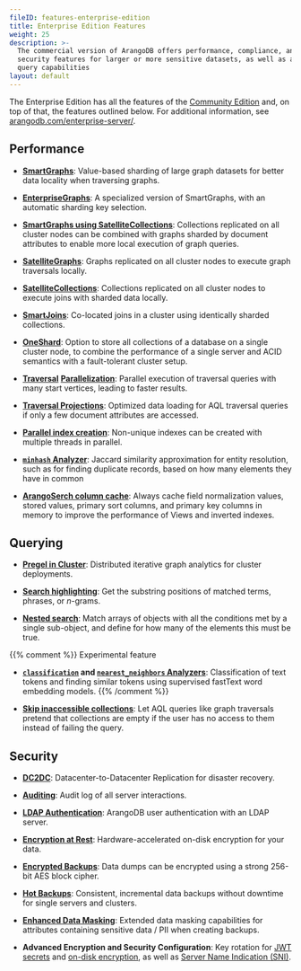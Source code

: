 ```yaml
---
fileID: features-enterprise-edition
title: Enterprise Edition Features
weight: 25
description: >-
  The commercial version of ArangoDB offers performance, compliance, and
  security features for larger or more sensitive datasets, as well as additional
  query capabilities
layout: default
---
```

The Enterprise Edition has all the features of the
[Community Edition](features-community-edition) and, on top of that, the
features outlined below. For additional information, see
[arangodb.com/enterprise-server/](https://www.arangodb.com/enterprise-server/).

## Performance

- [**SmartGraphs**](../../graphs/smartgraphs/):
  Value-based sharding of large graph datasets for better data locality when
  traversing graphs.

- [**EnterpriseGraphs**](../../graphs/enterprisegraphs/):
  A specialized version of SmartGraphs, with an automatic sharding key selection.

- [**SmartGraphs using SatelliteCollections**](../../graphs/smartgraphs/):
  Collections replicated on all cluster nodes can be combined with graphs
  sharded by document attributes to enable more local execution of graph queries.

- [**SatelliteGraphs**](../../graphs/satellitegraphs/):
  Graphs replicated on all cluster nodes to execute graph traversals locally.

- [**SatelliteCollections**](../../satellites/):
  Collections replicated on all cluster nodes to execute joins with sharded
  data locally.

- [**SmartJoins**](../../smartjoins/):
  Co-located joins in a cluster using identically sharded collections.

- [**OneShard**](../../deployment/cluster/#oneshard):
  Option to store all collections of a database on a single cluster node, to
  combine the performance of a single server and ACID semantics with a
  fault-tolerant cluster setup.

- [**Traversal**](../../release-notes/version-3.7/release-notes-new-features37#traversal-parallelization-enterprise-edition)
  [**Parallelization**](../../release-notes/version-3.10/release-notes-new-features310#parallelism-for-sharded-graphs-enterprise-edition):
  Parallel execution of traversal queries with many start vertices, leading to
  faster results.

- [**Traversal Projections**](../../release-notes/version-3.10/release-notes-new-features310#traversal-projections-enterprise-edition):
  Optimized data loading for AQL traversal queries if only a few document
  attributes are accessed.

- [**Parallel index creation**](../../release-notes/version-3.10/release-notes-new-features310#parallel-index-creation-enterprise-edition):
  Non-unique indexes can be created with multiple threads in parallel.

- [**`minhash` Analyzer**](../../analyzers/#minhash):
  Jaccard similarity approximation for entity resolution, such as for finding
  duplicate records, based on how many elements they have in common

- [**ArangoSerch column cache**](../../release-notes/version-3.10/release-notes-new-features310#arangosearch-column-cache-enterprise-edition):
  Always cache field normalization values, stored values, primary sort columns,
  and primary key columns in memory to improve the performance of Views and
  inverted indexes.

## Querying

- [**Pregel in Cluster**](../../data-science/pregel/#prerequisites):
  Distributed iterative graph analytics for cluster deployments.

- [**Search highlighting**](../../indexing/arangosearch/arangosearch-search-highlighting):
  Get the substring positions of matched terms, phrases, or _n_-grams.

- [**Nested search**](../../indexing/arangosearch/arangosearch-nested-search):
  Match arrays of objects with all the conditions met by a single sub-object,
  and define for how many of the elements this must be true.

{{% comment %}} Experimental feature
- **[`classification`](../../analyzers/#classification) and [`nearest_neighbors` Analyzers](../../analyzers/#nearest_neighbors)**:
  Classification of text tokens and finding similar tokens using supervised
  fastText word embedding models.
{{% /comment %}}

- [**Skip inaccessible collections**](../../aql/how-to-invoke-aql/invocation-with-arangosh#setting-options):
  Let AQL queries like graph traversals pretend that collections are empty if
  the user has no access to them instead of failing the query.

## Security

- [**DC2DC**](../../arangosync/):
  Datacenter-to-Datacenter Replication for disaster recovery.

- [**Auditing**](../../security/auditing/):
  Audit log of all server interactions.

- [**LDAP Authentication**](../../programs-tools/arangodb-server/programs-arangod-ldap):
  ArangoDB user authentication with an LDAP server.

- [**Encryption at Rest**](../../security/security-encryption):
  Hardware-accelerated on-disk encryption for your data.

- [**Encrypted Backups**](../../programs-tools/arangodump/programs-arangodump-examples#encryption):
  Data dumps can be encrypted using a strong 256-bit AES block cipher.

- [**Hot Backups**](../../backup-restore/#hot-backups):
  Consistent, incremental data backups without downtime for single servers and clusters.

- [**Enhanced Data Masking**](../../programs-tools/arangodump/programs-arangodump-maskings#masking-functions):
  Extended data masking capabilities for attributes containing sensitive data
  / PII when creating backups.

- **Advanced Encryption and Security Configuration**:
  Key rotation for [JWT secrets](../../http/general#hot-reload-of-jwt-secrets)
  and [on-disk encryption](../../http/administration-monitoring/#encryption-at-rest),
  as well as [Server Name Indication (SNI)](../../programs-tools/arangodb-server/programs-arangod-options#--sslserver-name-indication).
